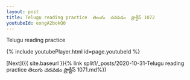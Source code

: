 ```yaml
---
layout: post
title: Telugu reading practice  తెలుగు  చదవడం  ప్రాక్టీస్ 1072
youtubeId: exngA2bokQ0
---
```

 
 
Telugu reading practice
 
 
 
 
 


{% include youtubePlayer.html id=page.youtubeId %}
 
[Next]({{ site.baseurl }}{% link  split1/_posts/2020-10-31-Telugu reading practice  తెలుగు  చదవడం  ప్రాక్టీస్ 1071.md%})
 
